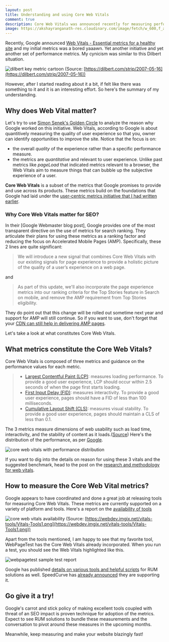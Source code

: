 ```yaml
---
layout: post
title: Understanding and using Core Web Vitals
comment: true
description: Core Web Vitals was announced recently for measuring performance. Learn about the use, performance and SEO impact and tools available to measure the metrics defined as part of this change. 
image: https://akshayranganath-res.cloudinary.com/image/fetch/w_600,f_auto,q_auto/https://addyosmani.com/assets/images/core-web-vitals-addy.png
---
```


Recently, Google announced [Web Vitals - Essential metrics for a healthy site](https://web.dev/vitals/) and my initial metrics was a bored yaaawn. Yet another initiative and yet another set of performance metrics. My cynicism was similar to this Dilbert situation.

![dilbert key metric cartoon](https://akshayranganath-res.cloudinary.com/image/fetch/f_auto,q_auto/https://assets.amuniversal.com/096f45406cc901301d50001dd8b71c47)
(Source: [https://dilbert.com/strip/2007-05-16](https://dilbert.com/strip/2007-05-16))

However, after I started reading about it a bit, if felt like there was something to it and it is an interesting effort. So here's the summary of my understanding.

## Why does Web Vital matter?

Let's try to use [Simon Senek's Golden Circle](https://www.freshworks.com/freshsales-crm/resources/summary-of-start-with-why-blog/) to analyze the reason why Google worked on this initiative. Web Vitals, according to Google is about quantitively measuring the quality of user experience so that you, owner can identify opportunities to improve the site. Notice that the focus is on:

* the overall _quality_ of the experience rather than a specific performance measure.
* the metrics are _quantitative_ and relevant to user experience. Unlike past metrics like _pageLoad_ that indicated metrics relevant to a browser, the Web Vitals aim to measure things that can bubble up the subjective experience of a user.

__Core Web Vitals__ is a subset of the metrics that Google promises to provide and use across its products. These metrics build on the foundations that Google had laid under the [user-centric metrics initiative that I had written earlier](https://akshayranganath.github.io/3-Trends-in-Web-Performance/).

### Why Core Web Vitals matter for SEO?

In their [Google Webmaster blog post], Google provides one of the most transparent directive on the use of metrics for search ranking. They articulate their plans for using these metrics as a ranking factor and reducing the focus on Accelerated Mobile Pages (AMP). Specifically, these 2 lines are quite significant:

>We will introduce a new signal that combines Core Web Vitals with our existing signals for page experience to provide a holistic picture of the quality of a user’s experience on a web page.

and

>As part of this update, we'll also incorporate the page experience metrics into our ranking criteria for the Top Stories feature in Search on mobile, and remove the AMP requirement from Top Stories eligibility. 

They do point out that this change will be rolled out sometime next year and support for AMP will still continue. So if you want to use, don't forget that your [CDN can still help in delivering AMP pages](https://akshayranganath.github.io/3-Reasons-Why-AMP-And-CDN-Can-Work-Together/).

Let's take a look at what constitutes Core Web Vitals.

## What metrics constitute the Core Web Vitals?

Core Web Vitals is composed of three metrics and guidance on the performance values for each metric.

<blockquote>
<ul>
<li><a href="https://web.dev/lcp/">Largest Contentful Paint (LCP)</a>: measures loading performance. To provide a good user experience, LCP should occur within 2.5 seconds of when the page first starts loading.</li>
<li><a href="https://web.dev/fid/">First Input Delay (FID)</a>: measures interactivity. To provide a good user experience, pages should have a FID of less than 100 milliseconds.</li>
<li><a href="https://web.dev/cls/">Cumulative Layout Shift (CLS)</a>: measures visual stability. To provide a good user experience, pages should maintain a CLS of less than 0.1.</li>
</ul>
</blockquote>

The 3 metrics measure dimensions of web usability such as load time, interactivity, and the stability of content as it loads.([Source](https://webmasters.googleblog.com/2020/05/evaluating-page-experience.html)) Here's the distribution of the performance, as per [Google](https://web.dev/vitals/).

![core web vitals with performance distribution](https://addyosmani.com/assets/images/core-web-vitals-addy.png)

If you want to dig into the details on reason for using these 3 vitals and the suggested benchmark, head to the post on the [research and methodology for web vitals](https://web.dev/defining-core-web-vitals-thresholds/).

## How to measure the Core Web Vital metrics?

Google appears to have coordinated and done a great job at releasing tools for measuring Core Web Vitals. These metrics are currently supported on a variety of platform and tools. Here's a report on the [availability of tools](https://web.dev/vitals-tools/)

![core web vitals availability](https://akshayranganath-res.cloudinary.com/image/fetch/f_auto,q_auto/https://webdev.imgix.net/vitals-tools/Vitals-Tools1.png)
(Source: [https://webdev.imgix.net/vitals-tools/Vitals-Tools1.png](https://webdev.imgix.net/vitals-tools/Vitals-Tools1.png))

Apart from the tools mentioned, I am happy to see that my favorite tool, WebPageTest has the Core Web Vitals already incorporated. When you run a test, you should see the Web Vitals highlighted like this.

![webpagetest sample test report](https://akshayranganath-res.cloudinary.com/image/upload/f_auto,q_auto/wpt_core_web_vitals.png)

Google has published [details on various tools and helpful scripts](https://web.dev/vitals-measurement-getting-started/) for RUM solutions as well. SpeedCurve has [already announced](https://speedcurve.com/blog/web-vitals-user-experience/) they are supporting it.

## Go give it a try!

Google's carrot and stick policy of making excellent tools coupled with threat of an SEO impact is proven technique for adoption of the metrics. Expect to see RUM solutions to bundle these measurements and the conversation to pivot around these measures in the upcoming months.

Meanwhile, keep measuring and make your website blazingly fast!

